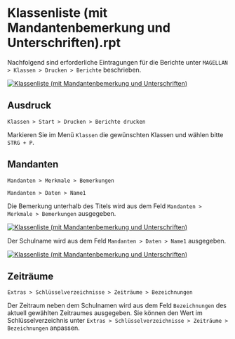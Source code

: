 
# Klassenliste (mit Mandantenbemerkung und Unterschriften).rpt

[1]:/assets/images/klassen/001.png "Klassenliste (mit Mandantenbemerkung und Unterschriften)"
[2]:/assets/images/klassen/002.png "Mandanten > Merkmale > Bemerkungen"
[3]:/assets/images/klassen/003.png " "

Nachfolgend sind erforderliche Eintragungen für die Berichte unter `MAGELLAN > Klassen > Drucken > Berichte` beschrieben.

[![Klassenliste (mit Mandantenbemerkung und Unterschriften)][1]][1]

## Ausdruck

`Klassen > Start > Drucken > Berichte drucken`

Markieren Sie im Menü `Klassen` die gewünschten Klassen und wählen bitte `STRG + P`.

## Mandanten

`Mandanten > Merkmale > Bemerkungen`

`Mandanten > Daten > Name1`

Die Bemerkung unterhalb des Titels wird aus dem Feld `Mandanten > Merkmale > Bemerkungen` ausgegeben.

[![Klassenliste (mit Mandantenbemerkung und Unterschriften)][2]][2]


Der Schulname wird aus dem Feld `Mandanten > Daten > Name1` ausgegeben.

[![Klassenliste (mit Mandantenbemerkung und Unterschriften)][3]][3]

## Zeiträume

`Extras > Schlüsselverzeichnisse > Zeiträume > Bezeichnungen`

Der Zeitraum neben dem Schulnamen wird aus dem Feld `Bezeichnungen` des aktuell gewählten Zeitraumes ausgegeben. Sie können den Wert im Schlüsselverzeichnis unter `Extras > Schlüsselverzeichnisse > Zeiträume > Bezeichnungen` anpassen.